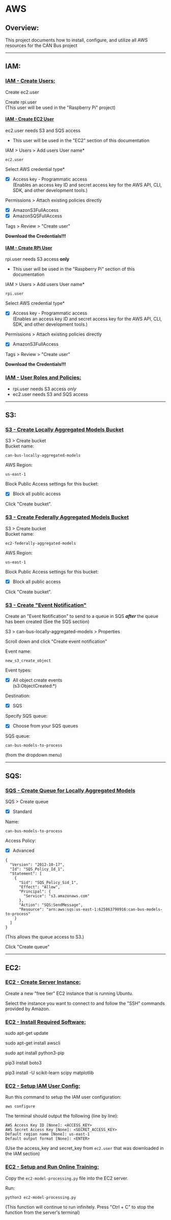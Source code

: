 # AWS
## Overview:
This project documents how to install, configure, and utilize all AWS resources for the CAN Bus project

---

## IAM:
### <ins>IAM - Create Users:
Create ec2.user  

Create rpi.user  
(This user will be used in the "Raspberry Pi" project)
 
#### <ins>IAM - Create EC2 User
ec2.user needs S3 and SQS access  
 - This user will be used in the "EC2" section of this documentation

IAM > Users > Add users
User name*  
```
ec2.user
```

Select AWS credential type*  

 - [x] Access key - Programmatic access  
(Enables an access key ID and secret access key for the AWS API, CLI, SDK, and other development tools.)


Permissions > Attach existing policies directly  
- [x] AmazonS3FullAccess
- [x] AmazonSQSFullAccess

Tags > Review > "Create user"

**Download the Credentials!!!**


#### <ins>IAM - Create RPi User
rpi.user needs S3 access **only**  
 - This user will be used in the "Raspberry Pi" section of this documentation

IAM > Users > Add users
User name*  
```
rpi.user
```

Select AWS credential type*  

 - [x] Access key - Programmatic access  
(Enables an access key ID and secret access key for the AWS API, CLI, SDK, and other development tools.)


Permissions > Attach existing policies directly  
- [x] AmazonS3FullAccess

Tags > Review > "Create user"

**Download the Credentials!!!**



### <ins>IAM - User Roles and Policies:
- rpi.user needs S3 access *only*  
- ec2.user needs S3 and SQS access  

---

## S3:
### <ins>S3 - Create Locally Aggregated Models Bucket
S3 > Create bucket  
Bucket name:  
```
can-bus-locally-aggregated-models
```  

AWS Region:  
```
us-east-1
```  

Block Public Access settings for this bucket:  
 - [x] Block all public access

Click "Create bucket".

### <ins>S3 - Create Federally Aggregated Models Bucket
S3 > Create bucket  
Bucket name:  
```
ec2-federally-aggregated-models
```  

AWS Region:  
```
us-east-1
```  

Block Public Access settings for this bucket:  
 - [x] Block all public access

Click "Create bucket".

### <ins>S3 - Create "Event Notification"
Create an "Event Notification" to send to a queue in SQS ***after*** the queue has been created (See the SQS section)

S3 > can-bus-locally-aggregated-models > Properties  

Scroll down and click "Create event notification"

Event name:  
```
new_s3_create_object
```

Event types:  
- [x] All object create events  
  (s3:ObjectCreated:*)

Destination:  
- [x] SQS  

Specify SQS queue:  
- [x] Choose from your SQS queues

SQS queue:  
```
can-bus-models-to-process
```  
(from the dropdown menu)


---

## SQS:
### <ins>SQS - Create Queue for Locally Aggregated Models
SQS > Create queue  
- [x] Standard  

Name:  
```
can-bus-models-to-process
```

Access Policy:  
- [x] Advanced  
```
{
  "Version": "2012-10-17",
  "Id": "SQS_Policy_Id_1",
  "Statement": [
    {
      "Sid": "SQS_Policy_Sid_1",
      "Effect": "Allow",
      "Principal": {
        "Service": "s3.amazonaws.com"
      },
      "Action": "SQS:SendMessage",
      "Resource": "arn:aws:sqs:us-east-1:625863798916:can-bus-models-to-process"
    }
  ]
}
```  
(This allows the queue access to S3.)

Click "Create queue"


---


## EC2:
### <ins>EC2 - Create Server Instance:
Create a new "free tier" EC2 instance that is running Ubuntu.

Select the instance  you want to connect to and follow the "SSH" commands provided by Amazon.

### <ins>EC2 - Install Required Software:

sudo apt-get update

sudo apt-get install awscli

sudo apt install python3-pip

pip3 install boto3

pip3 install -U scikit-learn scipy matplotlib


### <ins>EC2 - Setup IAM User Config:
Run this command to setup the IAM user configuration:
```
aws configure
```
	
The terminal should output the following (line by line):  
```
AWS Access Key ID [None]: <ACCESS_KEY>  
AWS Secret Access Key [None]: <SECRET_ACCESS_KEY>  
Default region name [None]: us-east-1  
Default output format [None]: <ENTER>  
```
(Use the access_key and secret_key from `ec2.user` that was downloaded in the IAM section)

### <ins>EC2 - Setup and Run Online Training:
Copy the `ec2-model-processing.py` file into the EC2 server.  

Run:  
```
python3 ec2-model-processing.py
```
(This function will continue to run infinitely. Press "Ctrl + C" to stop the function from the server's terminal)
